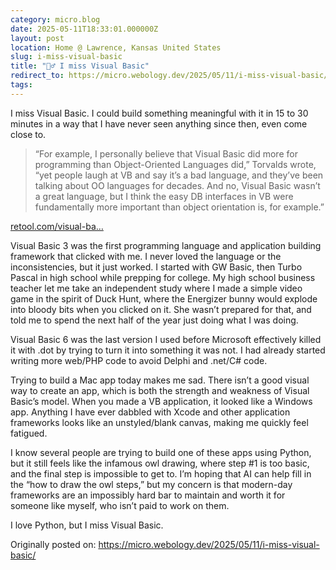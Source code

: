 ```yaml
---
category: micro.blog
date: 2025-05-11T18:33:01.000000Z
layout: post
location: Home @ Lawrence, Kansas United States
slug: i-miss-visual-basic
title: "🤷‍♂️ I miss Visual Basic"
redirect_to: https://micro.webology.dev/2025/05/11/i-miss-visual-basic/
tags: 
---
```


I miss Visual Basic. I could build something meaningful with it in 15 to 30 minutes in a way that I have never seen anything since then, even come close to.

> “For example, I personally believe that Visual Basic did more for programming than Object-Oriented Languages did,” Torvalds wrote, “yet people laugh at VB and say it’s a bad language, and they’ve been talking about OO languages for decades. And no, Visual Basic wasn’t a great language, but I think the easy DB interfaces in VB were fundamentally more important than object orientation is, for example.”

[retool.com/visual-ba…](https://retool.com/visual-basic)

Visual Basic 3 was the first programming language and application building framework that clicked with me. I never loved the language or the inconsistencies, but it just worked. I started with GW Basic, then Turbo Pascal in high school while prepping for college. My high school business teacher let me take an independent study where I made a simple video game in the spirit of Duck Hunt, where the Energizer bunny would explode into bloody bits when you clicked on it. She wasn’t prepared for that, and told me to spend the next half of the year just doing what I was doing.

Visual Basic 6 was the last version I used before Microsoft effectively killed it with .dot by trying to turn it into something it was not. I had already started writing more web/PHP code to avoid Delphi and .net/C# code.

Trying to build a Mac app today makes me sad. There isn’t a good visual way to create an app, which is both the strength and weakness of Visual Basic’s model. When you made a VB application, it looked like a Windows app. Anything I have ever dabbled with Xcode and other application frameworks looks like an unstyled/blank canvas, making me quickly feel fatigued.

I know several people are trying to build one of these apps using Python, but it still feels like the infamous owl drawing, where step #1 is too basic, and the final step is impossible to get to. I’m hoping that AI can help fill in the “how to draw the owl steps,” but my concern is that modern-day frameworks are an impossibly hard bar to maintain and worth it for someone like myself, who isn’t paid to work on them.

I love Python, but I miss Visual Basic.

Originally posted on: https://micro.webology.dev/2025/05/11/i-miss-visual-basic/